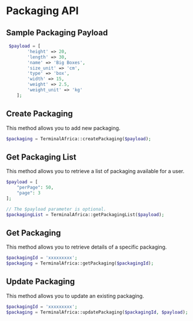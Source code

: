 # Packaging API

## Sample Packaging Payload

```php
 $payload = [
        'height' => 20,
        'length' => 30,
        'name' => 'Big Boxes',
        'size_unit' => 'cm',
        'type' => 'box',
        'width' => 15,
        'weight' => 2.5,
        'weight_unit' => 'kg'
    ];
```

## Create Packaging

This method allows you to add new packaging.

```php
$packaging = TerminalAfrica::createPackaging($payload);
```

## Get Packaging List

This method allows you to retrieve a list of packaging available for a user.

```php
$payload = [
    "perPage": 50,
    "page": 3
];

// The $payload parameter is optional.
$packagingList = TerminalAfrica::getPackagingList($payload);
```

## Get Packaging

This method allows you to retrieve details of a specific packaging.

```php
$packagingId = 'xxxxxxxxx';
$packaging = TerminalAfrica::getPackaging($packagingId);
```

## Update Packaging

This method allows you to update an existing packaging.

```php
$packagingId = 'xxxxxxxxx';
$packaging = TerminalAfrica::updatePackaging($packagingId, $payload);
```